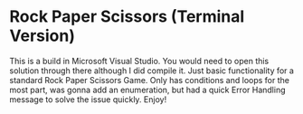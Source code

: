 <h1>Rock Paper Scissors (Terminal Version)</h1>

This is a build in Microsoft Visual Studio. You would need to open this solution through there although I did compile it. Just basic functionality for a standard Rock Paper Scissors Game. Only has conditions and loops for the most part, was gonna add an enumeration, but had a quick Error Handling message to solve the issue quickly. Enjoy!


